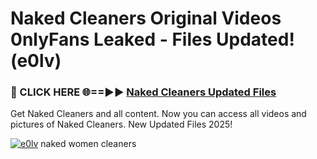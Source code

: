 # Naked Cleaners Original Videos 0nlyFans Leaked - Files Updated! (e0lv)

<h3>🔴 CLICK HERE 🌐==►► <a href="https://tinyurl.com/yckcrads" rel="nofollow">Naked Cleaners Updated Files</a></h3>

Get Naked Cleaners and all content. Now you can access all videos and pictures of Naked Cleaners. New Updated Files 2025!

[![e0lv](https://i.imgur.com/hpKpOFt.gif)](https://tinyurl.com/yckcrads)
naked women cleaners